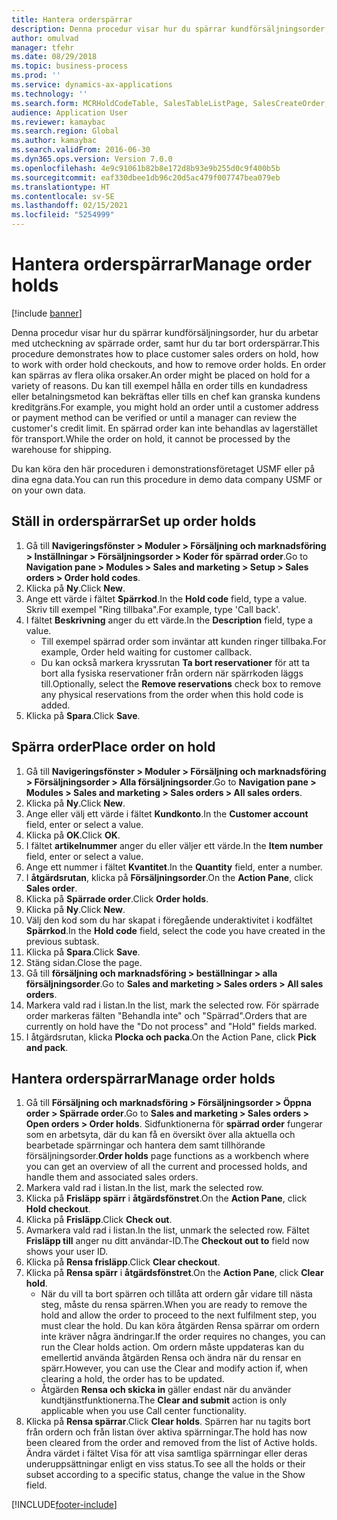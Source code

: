 ```yaml
---
title: Hantera orderspärrar
description: Denna procedur visar hur du spärrar kundförsäljningsorder, hur du arbetar med utcheckning av spärrade order, samt hur du tar bort orderspärrar.
author: omulvad
manager: tfehr
ms.date: 08/29/2018
ms.topic: business-process
ms.prod: ''
ms.service: dynamics-ax-applications
ms.technology: ''
ms.search.form: MCRHoldCodeTable, SalesTableListPage, SalesCreateOrder, SalesTable, MCRHoldCodeTrans, MCRHoldCheckOutOverride, MCRHoldCodeTable, MCRItemListCopying, MCRItemListTable, MCROMHoldList
audience: Application User
ms.reviewer: kamaybac
ms.search.region: Global
ms.author: kamaybac
ms.search.validFrom: 2016-06-30
ms.dyn365.ops.version: Version 7.0.0
ms.openlocfilehash: 4e9c91061b82b8e172d8b93e9b255d0c9f400b5b
ms.sourcegitcommit: eaf330dbee1db96c20d5ac479f007747bea079eb
ms.translationtype: HT
ms.contentlocale: sv-SE
ms.lasthandoff: 02/15/2021
ms.locfileid: "5254999"
---
```

# <a name="manage-order-holds"></a><span data-ttu-id="69a4b-103">Hantera orderspärrar</span><span class="sxs-lookup"><span data-stu-id="69a4b-103">Manage order holds</span></span>

[!include [banner](../../includes/banner.md)]

<span data-ttu-id="69a4b-104">Denna procedur visar hur du spärrar kundförsäljningsorder, hur du arbetar med utcheckning av spärrade order, samt hur du tar bort orderspärrar.</span><span class="sxs-lookup"><span data-stu-id="69a4b-104">This procedure demonstrates how to place customer sales orders on hold, how to work with order hold checkouts, and how to remove order holds.</span></span> <span data-ttu-id="69a4b-105">En order kan spärras av flera olika orsaker.</span><span class="sxs-lookup"><span data-stu-id="69a4b-105">An order might be placed on hold for a variety of reasons.</span></span> <span data-ttu-id="69a4b-106">Du kan till exempel hålla en order tills en kundadress eller betalningsmetod kan bekräftas eller tills en chef kan granska kundens kreditgräns.</span><span class="sxs-lookup"><span data-stu-id="69a4b-106">For example, you might hold an order until a customer address or payment method can be verified or until a manager can review the customer's credit limit.</span></span> <span data-ttu-id="69a4b-107">En spärrad order kan inte behandlas av lagerstället för transport.</span><span class="sxs-lookup"><span data-stu-id="69a4b-107">While the order on hold, it cannot be processed by the warehouse for shipping.</span></span> 

<span data-ttu-id="69a4b-108">Du kan köra den här proceduren i demonstrationsföretaget USMF eller på dina egna data.</span><span class="sxs-lookup"><span data-stu-id="69a4b-108">You can run this procedure in demo data company USMF or on your own data.</span></span>


## <a name="set-up-order-holds"></a><span data-ttu-id="69a4b-109">Ställ in orderspärrar</span><span class="sxs-lookup"><span data-stu-id="69a4b-109">Set up order holds</span></span>
1. <span data-ttu-id="69a4b-110">Gå till **Navigeringsfönster > Moduler > Försäljning och marknadsföring > Inställningar > Försäljningsorder > Koder för spärrad order**.</span><span class="sxs-lookup"><span data-stu-id="69a4b-110">Go to **Navigation pane > Modules > Sales and marketing > Setup > Sales orders > Order hold codes**.</span></span>
2. <span data-ttu-id="69a4b-111">Klicka på **Ny**.</span><span class="sxs-lookup"><span data-stu-id="69a4b-111">Click **New**.</span></span>
3. <span data-ttu-id="69a4b-112">Ange ett värde i fältet **Spärrkod**.</span><span class="sxs-lookup"><span data-stu-id="69a4b-112">In the **Hold code** field, type a value.</span></span> <span data-ttu-id="69a4b-113">Skriv till exempel "Ring tillbaka".</span><span class="sxs-lookup"><span data-stu-id="69a4b-113">For example, type 'Call back'.</span></span>  
4. <span data-ttu-id="69a4b-114">I fältet **Beskrivning** anger du ett värde.</span><span class="sxs-lookup"><span data-stu-id="69a4b-114">In the **Description** field, type a value.</span></span>
    - <span data-ttu-id="69a4b-115">Till exempel spärrad order som inväntar att kunden ringer tillbaka.</span><span class="sxs-lookup"><span data-stu-id="69a4b-115">For example, Order held waiting for customer callback.</span></span>  
    - <span data-ttu-id="69a4b-116">Du kan också markera kryssrutan **Ta bort reservationer** för att ta bort alla fysiska reservationer från ordern när spärrkoden läggs till.</span><span class="sxs-lookup"><span data-stu-id="69a4b-116">Optionally, select the **Remove reservations** check box to remove any physical reservations from the order when this hold code is added.</span></span>  
5. <span data-ttu-id="69a4b-117">Klicka på **Spara**.</span><span class="sxs-lookup"><span data-stu-id="69a4b-117">Click **Save**.</span></span>

## <a name="place-order-on-hold"></a><span data-ttu-id="69a4b-118">Spärra order</span><span class="sxs-lookup"><span data-stu-id="69a4b-118">Place order on hold</span></span>
1. <span data-ttu-id="69a4b-119">Gå till **Navigeringsfönster > Moduler > Försäljning och marknadsföring > Försäljningsorder > Alla försäljningsorder**.</span><span class="sxs-lookup"><span data-stu-id="69a4b-119">Go to **Navigation pane > Modules > Sales and marketing > Sales orders > All sales orders**.</span></span>
2. <span data-ttu-id="69a4b-120">Klicka på **Ny**.</span><span class="sxs-lookup"><span data-stu-id="69a4b-120">Click **New**.</span></span>
3. <span data-ttu-id="69a4b-121">Ange eller välj ett värde i fältet **Kundkonto**.</span><span class="sxs-lookup"><span data-stu-id="69a4b-121">In the **Customer account** field, enter or select a value.</span></span>
4. <span data-ttu-id="69a4b-122">Klicka på **OK**.</span><span class="sxs-lookup"><span data-stu-id="69a4b-122">Click **OK**.</span></span>
5. <span data-ttu-id="69a4b-123">I fältet **artikelnummer** anger du eller väljer ett värde.</span><span class="sxs-lookup"><span data-stu-id="69a4b-123">In the **Item number** field, enter or select a value.</span></span>
6. <span data-ttu-id="69a4b-124">Ange ett nummer i fältet **Kvantitet**.</span><span class="sxs-lookup"><span data-stu-id="69a4b-124">In the **Quantity** field, enter a number.</span></span>
7. <span data-ttu-id="69a4b-125">I **åtgärdsrutan**, klicka på **Försäljningsorder**.</span><span class="sxs-lookup"><span data-stu-id="69a4b-125">On the **Action Pane**, click **Sales order**.</span></span>
8. <span data-ttu-id="69a4b-126">Klicka på **Spärrade order**.</span><span class="sxs-lookup"><span data-stu-id="69a4b-126">Click **Order holds**.</span></span>
9. <span data-ttu-id="69a4b-127">Klicka på **Ny**.</span><span class="sxs-lookup"><span data-stu-id="69a4b-127">Click **New**.</span></span>
10. <span data-ttu-id="69a4b-128">Välj den kod som du har skapat i föregående underaktivitet i kodfältet **Spärrkod**.</span><span class="sxs-lookup"><span data-stu-id="69a4b-128">In the **Hold code** field, select the code you have created in the previous subtask.</span></span>
11. <span data-ttu-id="69a4b-129">Klicka på **Spara**.</span><span class="sxs-lookup"><span data-stu-id="69a4b-129">Click **Save**.</span></span>
12. <span data-ttu-id="69a4b-130">Stäng sidan.</span><span class="sxs-lookup"><span data-stu-id="69a4b-130">Close the page.</span></span>
13. <span data-ttu-id="69a4b-131">Gå till **försäljning och marknadsföring > beställningar > alla försäljningsorder**.</span><span class="sxs-lookup"><span data-stu-id="69a4b-131">Go to **Sales and marketing > Sales orders > All sales orders**.</span></span>
14. <span data-ttu-id="69a4b-132">Markera vald rad i listan.</span><span class="sxs-lookup"><span data-stu-id="69a4b-132">In the list, mark the selected row.</span></span> <span data-ttu-id="69a4b-133">För spärrade order markeras fälten "Behandla inte" och "Spärrad".</span><span class="sxs-lookup"><span data-stu-id="69a4b-133">Orders that are currently on hold have the "Do not process" and "Hold" fields marked.</span></span>
15. <span data-ttu-id="69a4b-134">I åtgärdsrutan, klicka **Plocka och packa**.</span><span class="sxs-lookup"><span data-stu-id="69a4b-134">On the Action Pane, click **Pick and pack**.</span></span>

## <a name="manage-order-holds"></a><span data-ttu-id="69a4b-135">Hantera orderspärrar</span><span class="sxs-lookup"><span data-stu-id="69a4b-135">Manage order holds</span></span>
1. <span data-ttu-id="69a4b-136">Gå till **Försäljning och marknadsföring > Försäljningsorder > Öppna order > Spärrade order**.</span><span class="sxs-lookup"><span data-stu-id="69a4b-136">Go to **Sales and marketing > Sales orders > Open orders > Order holds**.</span></span> <span data-ttu-id="69a4b-137">Sidfunktionerna för **spärrad order** fungerar som en arbetsyta, där du kan få en översikt över alla aktuella och bearbetade spärrningar och hantera dem samt tillhörande försäljningsorder.</span><span class="sxs-lookup"><span data-stu-id="69a4b-137">**Order holds** page functions as a workbench where you can get an overview of all the current and processed holds, and handle them and associated sales orders.</span></span>     
2. <span data-ttu-id="69a4b-138">Markera vald rad i listan.</span><span class="sxs-lookup"><span data-stu-id="69a4b-138">In the list, mark the selected row.</span></span>
3. <span data-ttu-id="69a4b-139">Klicka på **Frisläpp spärr** i **åtgärdsfönstret**.</span><span class="sxs-lookup"><span data-stu-id="69a4b-139">On the **Action Pane**, click **Hold checkout**.</span></span>
4. <span data-ttu-id="69a4b-140">Klicka på **Frisläpp**.</span><span class="sxs-lookup"><span data-stu-id="69a4b-140">Click **Check out**.</span></span>
5. <span data-ttu-id="69a4b-141">Avmarkera vald rad i listan.</span><span class="sxs-lookup"><span data-stu-id="69a4b-141">In the list, unmark the selected row.</span></span> <span data-ttu-id="69a4b-142">Fältet **Frisläpp till** anger nu ditt användar-ID.</span><span class="sxs-lookup"><span data-stu-id="69a4b-142">The **Checkout out to** field now shows your user ID.</span></span>   
6. <span data-ttu-id="69a4b-143">Klicka på **Rensa frisläpp**.</span><span class="sxs-lookup"><span data-stu-id="69a4b-143">Click **Clear checkout**.</span></span>
7. <span data-ttu-id="69a4b-144">Klicka på **Rensa spärr** i **åtgärdsfönstret**.</span><span class="sxs-lookup"><span data-stu-id="69a4b-144">On the **Action Pane**, click **Clear hold**.</span></span>
    - <span data-ttu-id="69a4b-145">När du vill ta bort spärren och tillåta att ordern går vidare till nästa steg, måste du rensa spärren.</span><span class="sxs-lookup"><span data-stu-id="69a4b-145">When you are ready to remove the hold and allow the order to proceed to the next fulfilment step, you must clear the hold.</span></span> <span data-ttu-id="69a4b-146">Du kan köra åtgärden Rensa spärrar om ordern inte kräver några ändringar.</span><span class="sxs-lookup"><span data-stu-id="69a4b-146">If the order requires no changes, you can run the Clear holds action.</span></span> <span data-ttu-id="69a4b-147">Om ordern måste uppdateras kan du emellertid använda åtgärden Rensa och ändra när du rensar en spärr.</span><span class="sxs-lookup"><span data-stu-id="69a4b-147">However, you can use the Clear and modify action if, when clearing a hold, the order has to be updated.</span></span>      
    - <span data-ttu-id="69a4b-148">Åtgärden **Rensa och skicka in** gäller endast när du använder kundtjänstfunktionerna.</span><span class="sxs-lookup"><span data-stu-id="69a4b-148">The **Clear and submit** action is only applicable when you use Call center functionality.</span></span>  
8. <span data-ttu-id="69a4b-149">Klicka på **Rensa spärrar**.</span><span class="sxs-lookup"><span data-stu-id="69a4b-149">Click **Clear holds**.</span></span> <span data-ttu-id="69a4b-150">Spärren har nu tagits bort från ordern och från listan över aktiva spärrningar.</span><span class="sxs-lookup"><span data-stu-id="69a4b-150">The hold has now been cleared from the order and removed from the list of Active holds.</span></span> <span data-ttu-id="69a4b-151">Ändra värdet i fältet Visa för att visa samtliga spärrningar eller deras underuppsättningar enligt en viss status.</span><span class="sxs-lookup"><span data-stu-id="69a4b-151">To see all the holds or their subset according to a specific status, change the value in the Show field.</span></span>     



[!INCLUDE[footer-include](../../../includes/footer-banner.md)]